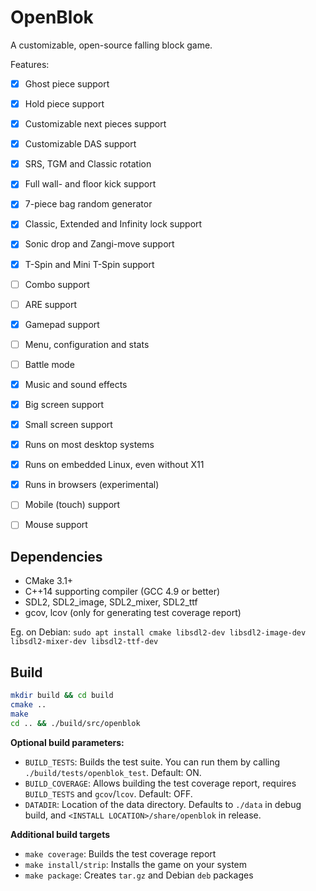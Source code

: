 OpenBlok
========

A customizable, open-source falling block game.

Features:

- [x] Ghost piece support
- [x] Hold piece support
- [x] Customizable next pieces support
- [x] Customizable DAS support
- [x] SRS, TGM and Classic rotation
- [x] Full wall- and floor kick support
- [x] 7-piece bag random generator
- [x] Classic, Extended and Infinity lock support
- [x] Sonic drop and Zangi-move support
- [x] T-Spin and Mini T-Spin support
- [ ] Combo support
- [ ] ARE support
- [x] Gamepad support
- [ ] Menu, configuration and stats
- [ ] Battle mode
- [x] Music and sound effects
- [x] Big screen support
- [x] Small screen support
- [x] Runs on most desktop systems
- [x] Runs on embedded Linux, even without X11
- [x] Runs in browsers (experimental)
- [ ] Mobile (touch) support
- [ ] Mouse support


Dependencies
------------

- CMake 3.1+
- C++14 supporting compiler (GCC 4.9 or better)
- SDL2, SDL2_image, SDL2_mixer, SDL2_ttf
- gcov, lcov (only for generating test coverage report)

Eg. on Debian: `sudo apt install cmake libsdl2-dev libsdl2-image-dev libsdl2-mixer-dev libsdl2-ttf-dev`


Build
-----

```sh
mkdir build && cd build
cmake ..
make
cd .. && ./build/src/openblok
```

**Optional build parameters:**

- `BUILD_TESTS`: Builds the test suite. You can run them by calling `./build/tests/openblok_test`. Default: ON.
- `BUILD_COVERAGE`: Allows building the test coverage report, requires `BUILD_TESTS` and `gcov`/`lcov`. Default: OFF.
- `DATADIR`: Location of the data directory. Defaults to `./data` in debug build, and `<INSTALL LOCATION>/share/openblok` in release.

**Additional build targets**

- `make coverage`: Builds the test coverage report
- `make install/strip`: Installs the game on your system
- `make package`: Creates `tar.gz` and Debian `deb` packages
